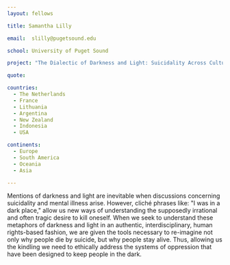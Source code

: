 ```yaml
---
layout: fellows

title: Samantha Lilly

email:  slilly@pugetsound.edu

school: University of Puget Sound

project: "The Dialectic of Darkness and Light: Suicidality Across Cultures"

quote: 

countries:
  - The Netherlands
  - France
  - Lithuania
  - Argentina
  - New Zealand
  - Indonesia
  - USA

continents:
  - Europe
  - South America
  - Oceania
  - Asia

---
```


Mentions of darkness and light are inevitable when discussions concerning suicidality and mental illness arise. However, cliché phrases like: "I was in a dark place,"  allow us new ways of understanding the supposedly irrational and often tragic desire to kill oneself. When we seek to understand these metaphors of darkness and light in an authentic, interdisciplinary, human rights-based fashion, we are given the tools necessary to re-imagine not only why people die by suicide, but why people stay alive. Thus, allowing us the kindling we need to ethically address the systems of oppression that have been designed to keep people in the dark.